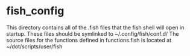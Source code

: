 # fish_config

This directory contains all of the .fish files that the fish shell will open in startup. These files should be symlinked to ~/.config/fish/conf.d/ The source files for the functions defined in functions.fish is located at ~/dot/scripts/user/fish
